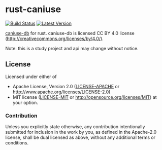 # rust-caniuse
[![Build Status](https://travis-ci.org/kdy1/rust-caniuse.svg?branch=master)](https://travis-ci.org/kdy1/rust-caniuse) [![Latest Version](https://img.shields.io/crates/v/caniuse-db.svg)](https://crates.io/crates/caniuse-db)

[caniuse-db](https://github.com/Fyrd/caniuse) for rust.
caniuse-db is licensed CC BY 4.0 license (http://creativecommons.org/licenses/by/4.0/).

Note: this is a study project and api may change without notice.

## License

Licensed under either of
 * Apache License, Version 2.0 ([LICENSE-APACHE](LICENSE-APACHE) or http://www.apache.org/licenses/LICENSE-2.0)
 * MIT license ([LICENSE-MIT](LICENSE-MIT) or http://opensource.org/licenses/MIT)
at your option.

### Contribution

Unless you explicitly state otherwise, any contribution intentionally submitted
for inclusion in the work by you, as defined in the Apache-2.0 license, shall be dual licensed as above, without any
additional terms or conditions.
